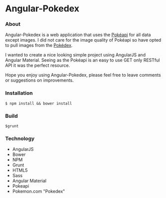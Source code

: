 # Angular-Pokedex

### About
Angular-Pokedex is a web application that uses the [Pokéapi](http://pokeapi.co/) for all data except images. I did not care for the image quality of Pokéapi so have opted to pull images from the [Pokédex](http://www.pokemon.com/).

I wanted to create a nice looking simple project using AngularJS and Angular Material. Seeing as the Pokéapi is an easy to use GET only RESTful API it was the perfect resource. 

Hope you enjoy using Angular-Pokedex, please feel free to leave comments or suggestions on improvements.  

### Installation

`$ npm install && bower install`


### Build
`$grunt`


### Technology

 * AngularJS
 * Bower
 * NPM
 * Grunt
 * HTML5
 * Sass
 * Angular Material
 * Pokeapi
 * Pokemon.com "Pokedex"